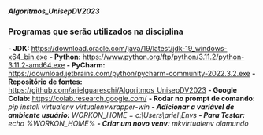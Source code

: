 ##### Algoritmos_UnisepDV2023

### **Programas que serão utilizados na disciplina**

**- JDK:** <https://download.oracle.com/java/19/latest/jdk-19_windows-x64_bin.exe> 
**- Python:** <https://www.python.org/ftp/python/3.11.2/python-3.11.2-amd64.exe> 
**- PyCharm:** <https://download.jetbrains.com/python/pycharm-community-2022.3.2.exe> 
**- Repositório de fontes:** <https://github.com/arielguareschi/Algoritmos_UnisepDV2023> 
**- Google Colab:** <https://colab.research.google.com/> 
**- Rodar no prompt de comando:** *pip install virtualenv virtualenvwrapper-win 
**- Adicionar a variável de ambiente usuário:** WORKON\_HOME = c:\Users\ariel\Envs 
**- Para Testar:** echo %WORKON\_HOME% 
**- Criar um novo venv:** mkvirtualenv olamundo* 
